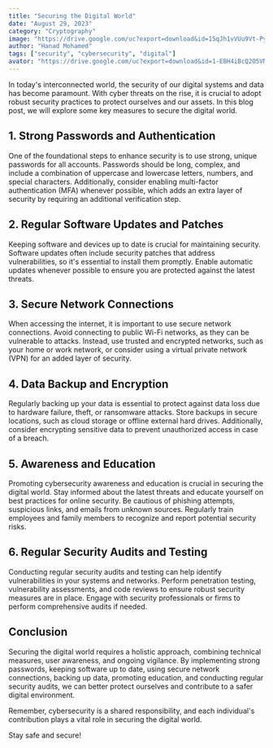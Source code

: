 ```yaml
---
title: "Securing the Digital World"
date: "August 29, 2023"
category: "Cryptography"
image: "https://drive.google.com/uc?export=download&id=15qJh1vVUu9Vt-PyN-ANxS-_mG8F4VNEU"
author: "Hanad Mohamed"
tags: ["security", "cybersecurity", "digital"]
avator: "https://drive.google.com/uc?export=download&id=1-EBH4iBcQ2O5VNKqdRCUR0crn15NiamD"
---
```


In today's interconnected world, the security of our digital systems and data has become paramount. With cyber threats on the rise, it is crucial to adopt robust security practices to protect ourselves and our assets. In this blog post, we will explore some key measures to secure the digital world.

## 1. Strong Passwords and Authentication

One of the foundational steps to enhance security is to use strong, unique passwords for all accounts. Passwords should be long, complex, and include a combination of uppercase and lowercase letters, numbers, and special characters. Additionally, consider enabling multi-factor authentication (MFA) whenever possible, which adds an extra layer of security by requiring an additional verification step.

## 2. Regular Software Updates and Patches

Keeping software and devices up to date is crucial for maintaining security. Software updates often include security patches that address vulnerabilities, so it's essential to install them promptly. Enable automatic updates whenever possible to ensure you are protected against the latest threats.

## 3. Secure Network Connections

When accessing the internet, it is important to use secure network connections. Avoid connecting to public Wi-Fi networks, as they can be vulnerable to attacks. Instead, use trusted and encrypted networks, such as your home or work network, or consider using a virtual private network (VPN) for an added layer of security.

## 4. Data Backup and Encryption

Regularly backing up your data is essential to protect against data loss due to hardware failure, theft, or ransomware attacks. Store backups in secure locations, such as cloud storage or offline external hard drives. Additionally, consider encrypting sensitive data to prevent unauthorized access in case of a breach.

## 5. Awareness and Education

Promoting cybersecurity awareness and education is crucial in securing the digital world. Stay informed about the latest threats and educate yourself on best practices for online security. Be cautious of phishing attempts, suspicious links, and emails from unknown sources. Regularly train employees and family members to recognize and report potential security risks.

## 6. Regular Security Audits and Testing

Conducting regular security audits and testing can help identify vulnerabilities in your systems and networks. Perform penetration testing, vulnerability assessments, and code reviews to ensure robust security measures are in place. Engage with security professionals or firms to perform comprehensive audits if needed.

## Conclusion

Securing the digital world requires a holistic approach, combining technical measures, user awareness, and ongoing vigilance. By implementing strong passwords, keeping software up to date, using secure network connections, backing up data, promoting education, and conducting regular security audits, we can better protect ourselves and contribute to a safer digital environment.

Remember, cybersecurity is a shared responsibility, and each individual's contribution plays a vital role in securing the digital world.

Stay safe and secure!
